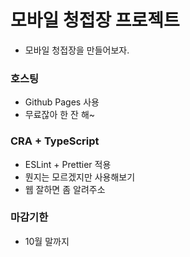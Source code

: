 # 모바일 청접장 프로젝트
- 모바일 청접장을 만들어보자.

### 호스팅
- Github Pages 사용
- 무료잖아 한 잔 해~

### CRA + TypeScript
- ESLint + Prettier 적용
- 뭔지는 모르겠지만 사용해보기
- 웹 잘하면 좀 알려주소

### 마감기한
- 10월 말까지
